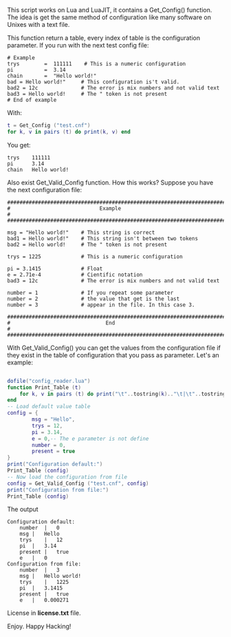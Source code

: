 This script works on Lua and LuaJIT, it contains a Get_Config() function. The idea is get the same method of configuration like many software on Unixes with a text file.

 This function return a table, every index of table is the configuration parameter. If you run with the next test config file:

```
# Example 
trys        =  111111    # This is a numeric configuration
pi          =  3.14 
chain       =  "Hello world!"
bad = Hello world!"     # This configuration is't valid. 
bad2 = 12c              # The error is mix numbers and not valid text
bad3 = Hello world!     # The " token is not present
# End of example
```

With:

```Lua
t = Get_Config ("test.cnf")
for k, v in pairs (t) do print(k, v) end
```

You get:

```
trys    111111
pi      3.14
chain   Hello world!
```

Also exist Get_Valid_Config function. How this works? Suppose you have the next configuration file:

```
########################################################################
#                             Example                                  #
########################################################################

msg = "Hello world!"    # This string is correct
bad1 = Hello world!"    # This string isn't between two tokens
bad2 = Hello world!     # The " token is not present

trys = 1225             # This is a numeric configuration

pi = 3.1415             # Float
e = 2.71e-4             # Cientific notation
bad3 = 12c              # The error is mix numbers and not valid text

number = 1              # If you repeat some parameter
number = 2              # the value that get is the last
number = 3              # appear in the file. In this case 3.

########################################################################
#                               End                                    #
########################################################################
```

With Get_Valid_Config() you can get the values from the configuration file if they exist in the table of configuration that you pass as parameter. Let's an example:

```Lua

dofile("config_reader.lua")
function Print_Table (t) 
    for k, v in pairs (t) do print("\t"..tostring(k).."\t|\t"..tostring(v)) end
end
-- Load default value table
config = {
        msg = "Hello",
        trys = 12,
        pi = 3.14,
        e = 0,-- The e parameter is not define
        number = 0,
        present = true
}
print("Configuration default:")
Print_Table (config)
-- Now load the configuration from file
config = Get_Valid_Config ("test.cnf", config)
print("Configuration from file:")
Print_Table (config)

```

The output

```
Configuration default:
    number  |   0
    msg |   Hello
    trys    |   12
    pi  |   3.14
    present |   true
    e   |   0
Configuration from file:
    number  |   3
    msg |   Hello world!
    trys    |   1225
    pi  |   3.1415
    present |   true
    e   |   0.000271
```

License in **license.txt** file.

Enjoy.
Happy Hacking!
